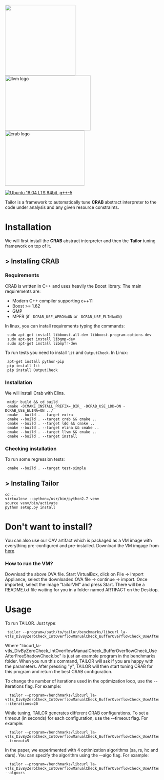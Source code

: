 <img src="https://numairmansur.github.io/tailor.png" width="230"/><img src="https://upload.wikimedia.org/wikipedia/en/4/4c/LLVM_Logo.svg" alt="llvm logo" width=280 height=180 /><img src="http://i.imgur.com/IDKhq5h.png" alt="crab logo" width=260 height=180 />

<a href="https://travis-ci.org/seahorn/crab-llvm"><img src="https://travis-ci.org/seahorn/crab-llvm.svg?branch=master" title="Ubuntu 16.04 LTS 64bit, g++-5"/></a>

Tailor is a framework to automatically tune **CRAB** abstract interpreter to the code
under analysis and any given resource constraints. 

# Installation
We will first install the **CRAB** abstract interpreter and then the **Tailor** tuning framework on top of it.

## > Installing CRAB

### Requirements 
CRAB is written in C++ and uses heavily the Boost library. The
main requirements are:

- Modern C++ compiler supporting c++11
- Boost >= 1.62
- GMP 
- MPFR (if `-DCRAB_USE_APRON=ON` or `-DCRAB_USE_ELINA=ON`)

In linux, you can install requirements typing the commands:

     sudo apt-get install libboost-all-dev libboost-program-options-dev
     sudo apt-get install libgmp-dev
     sudo apt-get install libmpfr-dev	

To run tests you need to install `lit` and `OutputCheck`. In Linux:

     apt-get install python-pip
     pip install lit
     pip install OutputCheck

### Installation

We will install Crab with Elina. 

     mkdir build && cd build
     cmake -DCMAKE_INSTALL_PREFIX=_DIR_ -DCRAB_USE_LDD=ON -DCRAB_USE_ELINA=ON ../
     cmake --build . --target extra                 
     cmake --build . --target crab && cmake ..
     cmake --build . --target ldd && cmake ..
     cmake --build . --target elina && cmake ..
     cmake --build . --target llvm && cmake ..                
     cmake --build . --target install 

### Checking installation

To run some regression tests:

     cmake --build . --target test-simple

## > Installing Tailor

```
cd ..
virtualenv --python=/usr/bin/python2.7 venv 
source venv/bin/activate
python setup.py install
```

# Don't want to install?
You can also use our CAV artifact which is packaged as a VM image with everything
pre-configured and pre-installed. Download the VM imgage from [here](https://zenodo.org/record/4719604#.YIaYzC0RpQM).

### How to run the VM?
Download the above OVA file. Start VirtualBox, click on File -> Import Appliance,
select the downloaded OVA file -> continue -> import.
Once imported, select the image "tailorVM" and press Start.
There will be a README.txt file waiting for you in a folder named ARTIFACT on the Desktop.


# Usage
To run TAILOR. Just type:
   
     tailor --program=/path/to/tailor/benchmarks/libcurl_la-vtls_DivByZeroCheck_IntOverflowManualCheck_BufferOverflowCheck_UseAfterFreeShadowCheck.bc 
       
   Where "libcurl_la-vtls_DivByZeroCheck_IntOverflowManualCheck_BufferOverflowCheck_UseAfterFreeShadowCheck.bc" is just an example program in the benchmarks
   folder.
   When you run this command, TAILOR will ask if you are happy with the parameters.
   After pressing "y", TAILOR will then start tuning CRAB for this program and return the best CRAB configuration.
   
   To change the number of iterations used in the optimization loop, use the --iterations flag. For example:
   
      tailor --program=/benchmarks/libcurl_la-vtls_DivByZeroCheck_IntOverflowManualCheck_BufferOverflowCheck_UseAfterFreeShadowCheck.bc --iterations=20
      

   While tuning, TAILOR generates different CRAB configurations. To set a timeout (in seconds) for each configuration, use the --timeout flag. For example:
   
      tailor --program=/benchmarks/libcurl_la-vtls_DivByZeroCheck_IntOverflowManualCheck_BufferOverflowCheck_UseAfterFreeShadowCheck.bc --timeout=5
   
   In the paper, we experimented with 4 optimization algorithms (sa, rs, hc and dars). You can specify the algorithm using the --algo flag. For example: 
   
      tailor --program=/benchmarks/libcurl_la-vtls_DivByZeroCheck_IntOverflowManualCheck_BufferOverflowCheck_UseAfterFreeShadowCheck.bc --algo=rs

